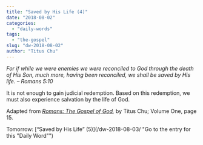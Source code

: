 ```yaml
---
title: "Saved by His Life (4)"
date: "2018-08-02"
categories: 
  - "daily-words"
tags: 
  - "the-gospel"
slug: "dw-2018-08-02"
author: "Titus Chu"
---
```


_For if while we were enemies we were reconciled to God through the death of His Son, much more, having been reconciled, we shall be saved by His life._ _– Romans 5:10_

It is not enough to gain judicial redemption. Based on this redemption, we must also experience salvation by the life of God.

Adapted from _[Romans: The Gospel of God](/book-romans/ "Go to the listing for this book"),_ by Titus Chu; Volume One, page 15.

Tomorrow: [“Saved by His Life” (5)](/dw-2018-08-03/ "Go to the entry for this "Daily Word"")
